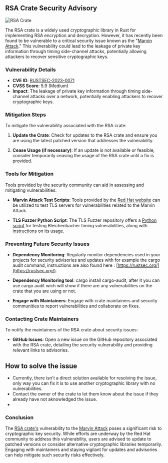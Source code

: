 ## RSA Crate Security Advisory

![RSA Crate](https://github.com/Kaspaaro/rustReadme/assets/114400605/b82021f8-18d9-4abf-b467-525f8af2b3da)

The RSA crate is a widely used cryptographic library in Rust for implementing RSA encryption and decryption. However, it has recently been found to be vulnerable to a critical security issue known as the "[Marvin Attack](https://people.redhat.com/~hkario/marvin/)." This vulnerability could lead to the leakage of private key information through timing side-channel attacks, potentially allowing attackers to recover sensitive cryptographic keys.

### Vulnerability Details

- **CVE ID**: [RUSTSEC-2023-0071](https://rustsec.org/advisories/RUSTSEC-2023-0071.html)
- **CVSS Score**: 5.9 (Medium)
- **Impact**: The leakage of private key information through timing side-channel attacks over a network, potentially enabling attackers to recover cryptographic keys.

### Mitigation Steps

To mitigate the vulnerability associated with the RSA crate:

1. **Update the Crate**: Check for updates to the RSA crate and ensure you are using the latest patched version that addresses the vulnerability.
   
2. **Cease Usage (if necessary)**: If an update is not available or feasible, consider temporarily ceasing the usage of the RSA crate until a fix is provided.

### Tools for Mitigation

Tools provided by the security community can aid in assessing and mitigating vulnerabilities:

- **Marvin Attack Test Scripts**: Tools provided by the [Red Hat website](https://people.redhat.com/~hkario/marvin/) can be utilized to test TLS servers for vulnerabilities related to the Marvin Attack.

- **TLS Fuzzer Python Script**: The TLS Fuzzer repository offers a [Python script](https://github.com/tlsfuzzer/tlsfuzzer/blob/master/scripts/test-bleichenbacher-timing-pregenerate.py) for testing Bleichenbacher timing vulnerabilities, along with [instructions](https://tlsfuzzer.readthedocs.io/en/latest/timing-analysis.html) on its usage.

### Preventing Future Security Issues

- **Dependency Monitoring**: Regularly monitor dependencies used in your projects for security advisories and updates with for example the cargo audit command, instructions are also found here :
  [https://rustsec.org/](https://rustsec.org/).

- **Dependency Monitoring tool**: cargo install cargo-audit, after it you can use cargo audit wich will show if there are any vulnerabilities on the crate that you are using or not.

- **Engage with Maintainers**: Engage with crate maintainers and security communities to report vulnerabilities and collaborate on fixes.

### Contacting Crate Maintainers

To notify the maintainers of the RSA crate about security issues:

- **GitHub Issues**: Open a new issue on the GitHub repository associated with the RSA crate, detailing the security vulnerability and providing relevant links to advisories.

## How to solve the issue
- Currently, there isn't a direct solution available for resolving the issue, only way you can fix it is to use another cryptographic library with no vulnerabilities.
- Contact the owner of the crate to let them know about the issue if they already have not aknowledged the issue.
- 
### Conclusion

The [RSA crate's](https://crates.io/crates/rsa) vulnerability to the [Marvin Attack](https://people.redhat.com/~hkario/marvin/) poses a significant risk to cryptographic key security. While efforts are underway by the Red Hat community to address this vulnerability, users are advised to update to patched versions or consider alternative cryptographic libraries temporarily. Engaging with maintainers and staying vigilant for updates and advisories can help mitigate such security risks effectively.
